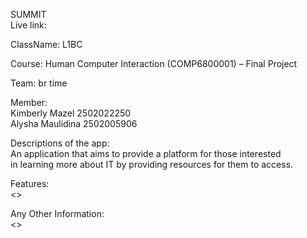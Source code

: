 SUMMIT <br>
Live link:

ClassName: L1BC

Course: Human Computer Interaction (COMP6800001) – Final Project

Team: br time

Member: <br>
Kimberly Mazel 2502022250 <br>
Alysha Maulidina 2502005906 <br>

Descriptions of the app:<br>
An application that aims to provide a platform for those interested<br>
in learning more about IT by providing resources for them to access.

Features:<br>
<<Lisf of the features>>
  
Any Other Information:<br>
<<You could also add your poster here>>
